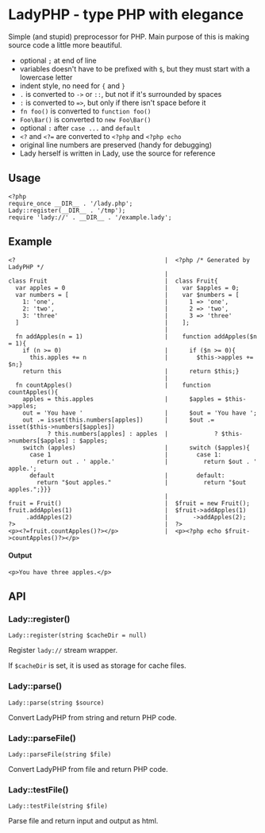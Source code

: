 
LadyPHP - type PHP with elegance
================================

Simple (and stupid) preprocessor for PHP. Main purpose of this is making source code a little more beautiful.

- optional `;` at end of line
- variables doesn't have to be prefixed with `$`, but they must start with a lowercase letter
- indent style, no need for `{` and `}`
- `.` is converted to `->` or `::`, but not if it's surrounded by spaces
- `:` is converted to `=>`, but only if there isn't space before it
- `fn foo()` is converted to `function foo()`
- `Foo\Bar()` is converted to `new Foo\Bar()`
- optional `:` after `case ...` and `default`
- `<?` and `<?=` are converted to `<?php` and `<?php echo`
- original line numbers are preserved (handy for debugging)
- Lady herself is written in Lady, use the source for reference

## Usage

    <?php
    require_once __DIR__ . '/lady.php';
    Lady::register(__DIR__ . '/tmp');
    require 'lady://' . __DIR__ . '/example.lady';

## Example

    <?                                          |  <?php /* Generated by LadyPHP */
                                                |
    class Fruit                                 |  class Fruit{
      var apples = 0                            |    var $apples = 0;
      var numbers = [                           |    var $numbers = [
        1: 'one',                               |      1 => 'one',
        2: 'two',                               |      2 => 'two',
        3: 'three'                              |      3 => 'three'
      ]                                         |    ];
                                                |
      fn addApples(n = 1)                       |    function addApples($n = 1){
        if (n >= 0)                             |      if ($n >= 0){
          this.apples += n                      |        $this->apples += $n;}
        return this                             |      return $this;}
                                                |
      fn countApples()                          |    function countApples(){
        apples = this.apples                    |      $apples = $this->apples;
        out = 'You have '                       |      $out = 'You have ';
        out .= isset(this.numbers[apples])      |      $out .= isset($this->numbers[$apples])
               ? this.numbers[apples] : apples  |             ? $this->numbers[$apples] : $apples;
        switch (apples)                         |      switch ($apples){
          case 1                                |        case 1:
            return out . ' apple.'              |          return $out . ' apple.';
          default                               |        default:
            return "$out apples."               |          return "$out apples.";}}}
                                                |
    fruit = Fruit()                             |  $fruit = new Fruit();
    fruit.addApples(1)                          |  $fruit->addApples(1)
         .addApples(2)                          |       ->addApples(2);
    ?>                                          |  ?>
    <p><?=fruit.countApples()?></p>             |  <p><?php echo $fruit->countApples()?></p>

#### Output

    <p>You have three apples.</p>

## API

### Lady::register()

    Lady::register(string $cacheDir = null)

Register `lady://` stream wrapper.

If `$cacheDir` is set, it is used as storage for cache files.

### Lady::parse()

    Lady::parse(string $source)

Convert LadyPHP from string and return PHP code.

### Lady::parseFile()

    Lady::parseFile(string $file)

Convert LadyPHP from file and return PHP code.

### Lady::testFile()

    Lady::testFile(string $file)

Parse file and return input and output as html.
